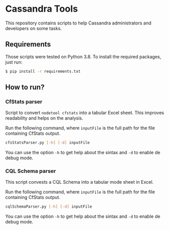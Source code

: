 # Cassandra Tools
This repository contains scripts to help Cassandra administrators and developers on some tasks. 

## Requirements
Those scripts were tested on Python 3.8.
To install the required packages, just run:
```bash
$ pip install -r requirements.txt
```

## How to run?
### CfStats parser
Script to convert `nodetool cfstats` into a tabular Excel sheet. This improves readability and helps on the analysis.

Run the following command, where `inputFile` is the full path for the file containing CfStats output.
```bash
cfsStatsParser.py [-h] [-d] inputFile
```

You can use the option `-h` to get help about the sintax and `-d` to enable de debug mode.

### CQL Schema parser
This script convests a CQL Schema into a tabular mode sheet in Excel.

Run the following command, where `inputFile` is the full path for the file containing CfStats output.
```bash
cqlSchemaParser.py [-h] [-d] inputFile
```

You can use the option `-h` to get help about the sintax and `-d` to enable de debug mode.